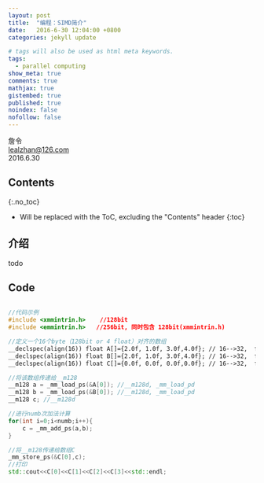 ```yaml
---
layout: post
title:  "编程：SIMD简介"
date:   2016-6-30 12:04:00 +0800
categories: jekyll update

# tags will also be used as html meta keywords.
tags:
  - parallel computing
show_meta: true
comments: true
mathjax: true
gistembed: true
published: true
noindex: false
nofollow: false
---
```


詹令   
lealzhan@126.com    
2016.6.30       

## Contents
{:.no_toc}

* Will be replaced with the ToC, excluding the "Contents" header
{:toc}

## 介绍

todo
   
## Code

``` c++ 

//代码示例
#include <xmmintrin.h>    //128bit
#include <emmintrin.h>   //256bit, 同时包含 128bit(xmmintrin.h)

//定义一个16个byte（128bit or 4 float）对齐的数组
__declspec(align(16)) float A[]={2.0f, 1.0f, 3.0f,4.0f}; // 16-->32,  float-->double
__declspec(align(16)) float B[]={2.0f, 1.0f, 3.0f,4.0f}; // 16-->32,  float-->double
__declspec(align(16)) float C[]={0.0f, 0.0f, 0.0f,0.0f}; // 16-->32,  float-->double

//将该数组传递给__m128
__m128 a = _mm_load_ps(&A[0]); //__m128d, _mm_load_pd
__m128 b = _mm_load_ps(&B[0]); //__m128d, _mm_load_pd
__m128 c; //__m128d

//进行numb次加法计算
for(int i=0;i<numb;i++){
	c = _mm_add_ps(a,b);
}

//将__m128传递给数组C
_mm_store_ps(&C[0],c);
//打印
std::cout<<C[0]<<C[1]<<C[2]<<C[3]<<std::endl; 
```


